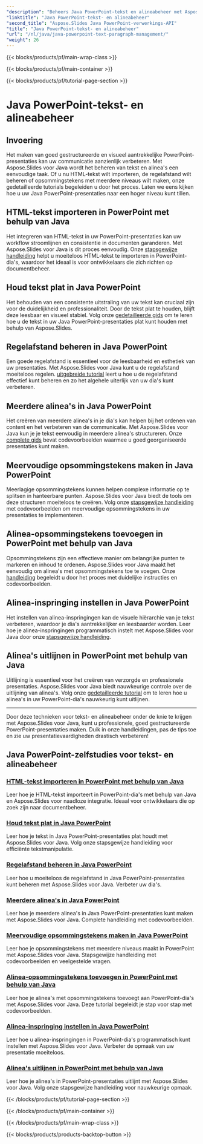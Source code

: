 ```yaml
---
"description": "Beheers Java PowerPoint-tekst en alineabeheer met Aspose.Slides. Leer HTML-tekst importeren, regelafstand beheren, opsommingstekens maken en alinea's uitlijnen."
"linktitle": "Java PowerPoint-tekst- en alineabeheer"
"second_title": "Aspose.Slides Java PowerPoint-verwerkings-API"
"title": "Java PowerPoint-tekst- en alineabeheer"
"url": "/nl/java/java-powerpoint-text-paragraph-management/"
"weight": 26
---
```


{{< blocks/products/pf/main-wrap-class >}}

{{< blocks/products/pf/main-container >}}

{{< blocks/products/pf/tutorial-page-section >}}

# Java PowerPoint-tekst- en alineabeheer

## Invoering

Het maken van goed gestructureerde en visueel aantrekkelijke PowerPoint-presentaties kan uw communicatie aanzienlijk verbeteren. Met Aspose.Slides voor Java wordt het beheren van tekst en alinea's een eenvoudige taak. Of u nu HTML-tekst wilt importeren, de regelafstand wilt beheren of opsommingstekens met meerdere niveaus wilt maken, onze gedetailleerde tutorials begeleiden u door het proces. Laten we eens kijken hoe u uw Java PowerPoint-presentaties naar een hoger niveau kunt tillen.

## HTML-tekst importeren in PowerPoint met behulp van Java
Het integreren van HTML-tekst in uw PowerPoint-presentaties kan uw workflow stroomlijnen en consistentie in documenten garanderen. Met Aspose.Slides voor Java is dit proces eenvoudig. Onze [stapsgewijze handleiding](./import-html-text-powerpoint-java/) helpt u moeiteloos HTML-tekst te importeren in PowerPoint-dia's, waardoor het ideaal is voor ontwikkelaars die zich richten op documentbeheer.

## Houd tekst plat in Java PowerPoint
Het behouden van een consistente uitstraling van uw tekst kan cruciaal zijn voor de duidelijkheid en professionaliteit. Door de tekst plat te houden, blijft deze leesbaar en visueel stabiel. Volg onze [gedetailleerde gids](./keep-text-flat-java-powerpoint/) om te leren hoe u de tekst in uw Java PowerPoint-presentaties plat kunt houden met behulp van Aspose.Slides.

## Regelafstand beheren in Java PowerPoint
Een goede regelafstand is essentieel voor de leesbaarheid en esthetiek van uw presentaties. Met Aspose.Slides voor Java kunt u de regelafstand moeiteloos regelen. [uitgebreide tutorial](./manage-line-spacing-java-powerpoint/) leert u hoe u de regelafstand effectief kunt beheren en zo het algehele uiterlijk van uw dia's kunt verbeteren.

## Meerdere alinea's in Java PowerPoint
Het creëren van meerdere alinea's in je dia's kan helpen bij het ordenen van content en het verbeteren van de communicatie. Met Aspose.Slides voor Java kun je je tekst eenvoudig in meerdere alinea's structureren. Onze [complete gids](./multiple-paragraphs-java-powerpoint/) bevat codevoorbeelden waarmee u goed georganiseerde presentaties kunt maken.

## Meervoudige opsommingstekens maken in Java PowerPoint
Meerlagige opsommingstekens kunnen helpen complexe informatie op te splitsen in hanteerbare punten. Aspose.Slides voor Java biedt de tools om deze structuren moeiteloos te creëren. Volg onze [stapsgewijze handleiding](./create-multilevel-bullets-java-powerpoint/) met codevoorbeelden om meervoudige opsommingstekens in uw presentaties te implementeren.

## Alinea-opsommingstekens toevoegen in PowerPoint met behulp van Java
Opsommingstekens zijn een effectieve manier om belangrijke punten te markeren en inhoud te ordenen. Aspose.Slides voor Java maakt het eenvoudig om alinea's met opsommingstekens toe te voegen. Onze [handleiding](./add-paragraph-bullets-powerpoint-java/) begeleidt u door het proces met duidelijke instructies en codevoorbeelden.

## Alinea-inspringing instellen in Java PowerPoint
Het instellen van alinea-inspringingen kan de visuele hiërarchie van je tekst verbeteren, waardoor je dia's aantrekkelijker en leesbaarder worden. Leer hoe je alinea-inspringingen programmatisch instelt met Aspose.Slides voor Java door onze [stapsgewijze handleiding](./set-paragraph-indent-java-powerpoint/).

## Alinea's uitlijnen in PowerPoint met behulp van Java
Uitlijning is essentieel voor het creëren van verzorgde en professionele presentaties. Aspose.Slides voor Java biedt nauwkeurige controle over de uitlijning van alinea's. Volg onze [gedetailleerde tutorial](./align-paragraphs-powerpoint-java/) om te leren hoe u alinea's in uw PowerPoint-dia's nauwkeurig kunt uitlijnen.

---

Door deze technieken voor tekst- en alineabeheer onder de knie te krijgen met Aspose.Slides voor Java, kunt u professionele, goed gestructureerde PowerPoint-presentaties maken. Duik in onze handleidingen, pas de tips toe en zie uw presentatievaardigheden drastisch verbeteren!
## Java PowerPoint-zelfstudies voor tekst- en alineabeheer
### [HTML-tekst importeren in PowerPoint met behulp van Java](./import-html-text-powerpoint-java/)
Leer hoe je HTML-tekst importeert in PowerPoint-dia's met behulp van Java en Aspose.Slides voor naadloze integratie. Ideaal voor ontwikkelaars die op zoek zijn naar documentbeheer.
### [Houd tekst plat in Java PowerPoint](./keep-text-flat-java-powerpoint/)
Leer hoe je tekst in Java PowerPoint-presentaties plat houdt met Aspose.Slides voor Java. Volg onze stapsgewijze handleiding voor efficiënte tekstmanipulatie.
### [Regelafstand beheren in Java PowerPoint](./manage-line-spacing-java-powerpoint/)
Leer hoe u moeiteloos de regelafstand in Java PowerPoint-presentaties kunt beheren met Aspose.Slides voor Java. Verbeter uw dia's.
### [Meerdere alinea's in Java PowerPoint](./multiple-paragraphs-java-powerpoint/)
Leer hoe je meerdere alinea's in Java PowerPoint-presentaties kunt maken met Aspose.Slides voor Java. Complete handleiding met codevoorbeelden.
### [Meervoudige opsommingstekens maken in Java PowerPoint](./create-multilevel-bullets-java-powerpoint/)
Leer hoe je opsommingstekens met meerdere niveaus maakt in PowerPoint met Aspose.Slides voor Java. Stapsgewijze handleiding met codevoorbeelden en veelgestelde vragen.
### [Alinea-opsommingstekens toevoegen in PowerPoint met behulp van Java](./add-paragraph-bullets-powerpoint-java/)
Leer hoe je alinea's met opsommingstekens toevoegt aan PowerPoint-dia's met Aspose.Slides voor Java. Deze tutorial begeleidt je stap voor stap met codevoorbeelden.
### [Alinea-inspringing instellen in Java PowerPoint](./set-paragraph-indent-java-powerpoint/)
Leer hoe u alinea-inspringingen in PowerPoint-dia's programmatisch kunt instellen met Aspose.Slides voor Java. Verbeter de opmaak van uw presentatie moeiteloos.
### [Alinea's uitlijnen in PowerPoint met behulp van Java](./align-paragraphs-powerpoint-java/)
Leer hoe je alinea's in PowerPoint-presentaties uitlijnt met Aspose.Slides voor Java. Volg onze stapsgewijze handleiding voor nauwkeurige opmaak.

{{< /blocks/products/pf/tutorial-page-section >}}

{{< /blocks/products/pf/main-container >}}

{{< /blocks/products/pf/main-wrap-class >}}

{{< blocks/products/products-backtop-button >}}